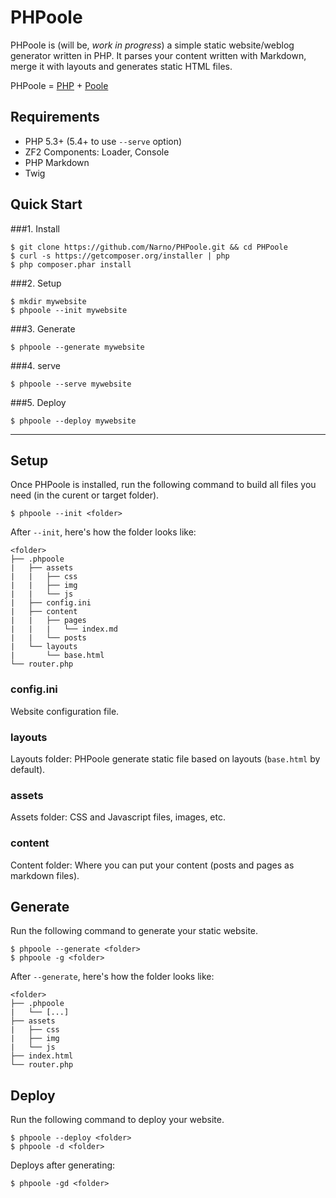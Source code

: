 PHPoole
=======

PHPoole is (will be, _work in progress_) a simple static website/weblog generator written in PHP.
It parses your content written with Markdown, merge it with layouts and generates static HTML files.

PHPoole = [PHP](http://www.php.net) + [Poole](http://en.wikipedia.org/wiki/Strange_Case_of_Dr_Jekyll_and_Mr_Hyde#Mr._Poole)

Requirements
------------

* PHP 5.3+ (5.4+ to use ```--serve``` option)
* ZF2 Components: Loader, Console
* PHP Markdown
* Twig

Quick Start
-----------

###1. Install
```
$ git clone https://github.com/Narno/PHPoole.git && cd PHPoole
$ curl -s https://getcomposer.org/installer | php
$ php composer.phar install
```

###2. Setup
```
$ mkdir mywebsite
$ phpoole --init mywebsite
```

###3. Generate
```
$ phpoole --generate mywebsite
```

###4. serve
```
$ phpoole --serve mywebsite
```

###5. Deploy
```
$ phpoole --deploy mywebsite
```

----

Setup
-----

Once PHPoole is installed, run the following command to build all files you need (in the curent or target folder).

```
$ phpoole --init <folder>
```

After ```--init```, here's how the folder looks like:
```
<folder>
├── .phpoole
|   ├── assets
|   |   ├── css
|   |   ├── img
|   |   └── js
|   ├── config.ini
|   ├── content
|   |   ├── pages
|   |   |   └── index.md
|   |   └── posts
|   └── layouts
|       └── base.html
└── router.php
```

### config.ini

Website configuration file.

### layouts

Layouts folder: PHPoole generate static file based on layouts (```base.html``` by default).

### assets

Assets folder: CSS and Javascript files, images, etc.

### content

Content folder: Where you can put your content (posts and pages as markdown files).


Generate
--------

Run the following command to generate your static website.

```
$ phpoole --generate <folder>
$ phpoole -g <folder>
```

After ```--generate```, here's how the folder looks like:
```
<folder>
├── .phpoole
|   └── [...]
├── assets
|   ├── css
|   ├── img
|   └── js
├── index.html
└── router.php
```


Deploy
------

Run the following command to deploy your website.

```
$ phpoole --deploy <folder>
$ phpoole -d <folder>
```

Deploys after generating:
```
$ phpoole -gd <folder>
```
